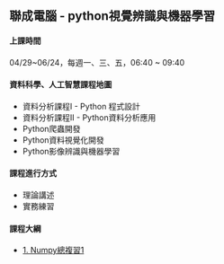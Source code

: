 ## 聯成電腦 - python視覺辨識與機器學習

#### 上課時間

04/29~06/24，每週一、三、五，06:40 ~ 09:40

#### 資料科學、人工智慧課程地圖

- 資料分析課程I - Python 程式設計
- 資料分析課程II - Python資料分析應用
- Python爬蟲開發
- Python資料視覺化開發
- Python影像辨識與機器學習

#### 課程進行方式

- 理論講述
- 實務練習

#### 課程大綱

- [1. Numpy總複習1](https://mirdex.github.io/ML_20220429/1.%20Numpy%20總複習1_Q.slides.html)

